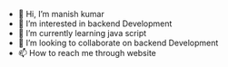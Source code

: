 - 👋 Hi, I’m manish kumar
- 👀 I’m interested in backend Development
- 🌱 I’m currently learning java script
- 💞️ I’m looking to collaborate on backend Development
- 📫 How to reach me through website

<!---
manishkp9/manishkp9 is a ✨ special ✨ repository because its `README.md` (this file) appears on your GitHub profile.
You can click the Preview link to take a look at your changes.
--->
